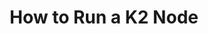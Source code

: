 ---
title: How to Run a K2 Node
description: Application layer nodes are one of the most-needed commodities in Web3.
image: img/thumbnail.png
sidebar_label: How to Run a K2 Node
---